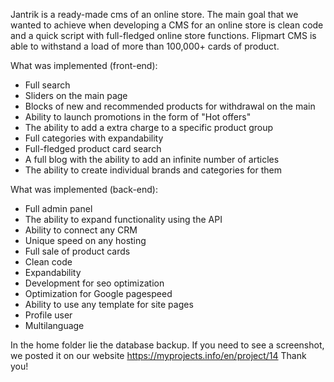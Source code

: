 Jantrik is a ready-made cms of an online store. The main goal that we wanted to achieve when developing a CMS for an online store is clean code and a quick script with full-fledged online store functions. Flipmart CMS is able to withstand a load of more than 100,000+ cards of product.

What was implemented (front-end):
-	Full search
-	Sliders on the main page
-	Blocks of new and recommended products for withdrawal on the main
-	Ability to launch promotions in the form of "Hot offers"
-	The ability to add a extra charge to a specific product group
-	Full categories with expandability
-	Full-fledged product card search
-	A full blog with the ability to add an infinite number of articles
-	The ability to create individual brands and categories for them

What was implemented (back-end):
-	Full admin panel
-	The ability to expand functionality using the API
-	Ability to connect any CRM
-	Unique speed on any hosting
-	Full sale of product cards
-	Clean code
-	Expandability
-	Development for seo optimization
-	Optimization for Google pagespeed
-	Ability to use any template for site pages
-	Profile user
-	Multilanguage

In the home folder lie the database backup. If you need to see a screenshot, we posted it on our website https://myprojects.info/en/project/14
Thank you!
